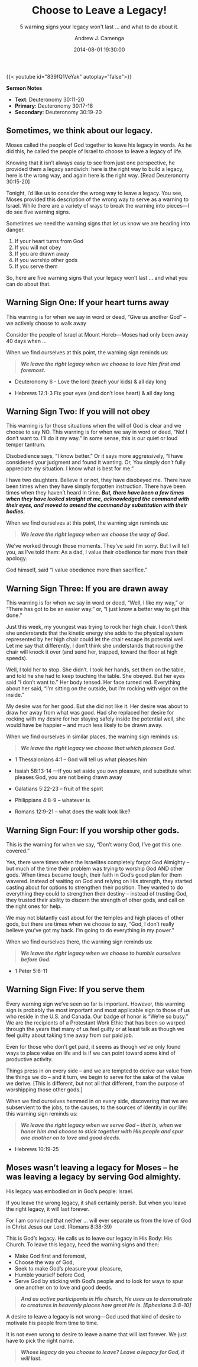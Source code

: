 ﻿---
date: 2014-08-01 19:30:00
slug: choose-to-leave-a-legacy
title: Choose to Leave a Legacy!
subtitle: 5 warning signs your legacy won't last ... and what to do about it.
author: Andrew J. Camenga
category: sermons
description: Presented at the Seventh Day Baptist General Conference, St. Paul, MN
summary: Sermon video and outline presented at the Seventh Day Baptist General Conference, St. Paul, MN. The sermon explores the theme text of the Conference week by thinking about the legacy Moses was calling the people of Israel to build.
preached: 2014-08-01
location: General Conference, St. Paul, MN
---

{{< youtube id="839fQ1VeYak" autoplay="false">}}

**Sermon Notes**

- **Text**: Deuteronomy 30:11-20
- **Primary**: Deuteronomy 30:17-18
- **Secondary**: Deuteronomy 30:19-20

## Sometimes, we think about our legacy.

Moses called the people of God together to leave his legacy in words. As he did this, he called the people of Israel to choose to leave a legacy of life.

Knowing that it isn’t always easy to see from just one perspective, he provided them a legacy sandwich: here is the right way to build a legacy, here is the wrong way, and again here is the right way. [Read Deuteronomy 30:15-20]

Tonight, I’d like us to consider the wrong way to leave a legacy. You see, Moses provided this description of the wrong way to serve as a warning to Israel. While there are a variety of ways to break the warning into pieces—I do see five warning signs.

Sometimes we need the warning signs that let us know we are heading into danger.

1.  If your heart turns from God
2.  If you will not obey
3.  If you are drawn away
4.  If you worship other gods
5.  If you serve them

So, here are five warning signs that your legacy won’t last … and what you can do about that.


## Warning Sign One: If your heart turns away

This warning is for when we say in word or deed, “Give us another God” –
we actively choose to walk away

Consider the people of Israel at Mount Horeb—Moses had only been away 40 days when …

When we find ourselves at this point, the warning sign reminds us:

> ***We leave the right legacy when we choose to 
> love Him first and foremost.***

* <cite  style="font-style:normal" class="bibleref" title="Deu 6:4-11">Deuteronomy 6</cite> - Love the lord (teach your kids) & all day long

* Hebrews 12:1-3 Fix your eyes (and don’t lose heart) & all day long

## Warning Sign Two: If you will not obey

This warning is for those situations when the will of God is clear and
we choose to say NO. This warning is for when we say in word or deed,
“No! I don’t want to. I’ll do it my way.” In some sense, this is our
quiet or loud temper tantrum.

Disobedience says, “I know better.” Or it says more aggressively, “I
have considered your judgment and found it wanting. Or, You simply 
don’t fully appreciate my situation. I know what is best for me.”

I have two daughters. Believe it or not, they have disobeyed me. There
have been times when they have simply forgotten instruction. There have
been times when they haven’t heard in time. ***But, there have been a
few times when they have looked straight at me, acknowledged the command with their eyes, and moved to amend the command by substitution with their bodies.***

When we find ourselves at this point, the warning sign reminds us:

> ***We leave the right legacy when we choose the way of God.***

We’ve worked through those moments. They’ve said I’m sorry. But I will
tell you, as I’ve told them: As a dad, I value their obedience far more
than their apology.

God himself, said “I value obedience more than sacrifice.”

## Warning Sign Three: If you are drawn away

This warning is for when we say in word or deed, “Well, I like my way,”
or “There has got to be an easier way.” or, “I just know a better way to get this done.”

Just this week, my youngest was trying to rock her high chair. I don’t
think she understands that the kinetic energy she adds to the physical
system represented by her high chair could let the chair escape its
potential well. Let me say that differently, I don’t think she
understands that rocking the chair will knock it over (and send her,
trapped, toward the floor at high speeds).

Well, I told her to stop. She didn’t. I took her hands, set them on the
table, and told he she had to keep touching the table. She obeyed. But
her eyes said “I don’t want to.” Her body tensed. Her face turned red.
Everything about her said, “I’m sitting on the outside, but I’m rocking
with vigor on the inside.”

My desire was for her good. But she did not like it. Her desire was
about to draw her away from what was good. Had she replaced her desire
for rocking with my desire for her staying safely inside the potential
well, she would have be happier – and much less likely to be drawn away.

When we find ourselves in similar places, the warning sign reminds us:

> ***We leave the right legacy we choose that which pleases God.***

* 1 Thessalonians 4:1 – God will tell us what pleases him

* Isaiah 58:13-14 —If you set aside you own pleasure, and substitute what pleases God, you are not being drawn away

* Galatians 5:22-23 – fruit of the spirit

* Philippians 4:8-9 – whatever is

* Romans 12:9-21 – what does the walk look like?

## Warning Sign Four: If you worship other gods.

This is the warning for when we say, “Don’t worry God, I’ve got this one covered.”

Yes, there were times when the Israelites completely forgot God Almighty – but much of the time their problem was trying to worship God AND other gods. When times became tough, their faith in God’s good plan for them wavered. Instead of waiting on God and relying on His strength, they started casting about for options to strengthen their position. They wanted to do everything they could to strengthen their destiny – instead of trusting God, they trusted their ability to discern the strength of other gods, and call on the right ones for help.

We may not blatantly cast about for the temples and high places of other gods, but there are times when we choose to say, “God, I don’t really believe you’ve got my back. I’m going to do everything in my power.”

When we find ourselves there, the warning sign reminds us:

> ***We leave the right legacy when we choose to humble 
> ourselves before God.***

* 1 Peter 5:6-11

## Warning Sign Five: If you serve them

Every warning sign we’ve seen so far is important. However, this warning sign is probably the most important and most applicable sign to those of us who reside in the U.S. and Canada. Our badge of honor is “We’re so busy.” We are the recipients of a Protestant Work Ethic that has been so warped through the years that many of us feel guilty or at least talk as though we feel guilty about taking time away from our paid job.

Even for those who don’t get paid, it seems as though we’ve only found
ways to place value on life and is if we can point toward some kind of
productive activity.

Things press in on every side – and we are tempted to derive our value
from the things we do – and it turn, we begin to serve for the sake of
the value we derive. [This is different, but not all that different,
from the purpose of worshipping those other gods.]

When we find ourselves hemmed in on every side, discovering that we are
subservient to the jobs, to the causes, to the sources of identity in
our life: this warning sign reminds us:

> ***We leave the right legacy when we serve God – 
> that is, when we honor him and choose to stick together 
> with His people and spur one another on to love 
> and good deeds.***

* Hebrews 10:19-25

## Moses wasn’t leaving a legacy for Moses – he was leaving a legacy by serving God almighty. 

His legacy was embodied on in God’s people: Israel.


If you leave the wrong legacy, it shall certainly perish. But when you leave the right legacy, it will last forever. 


For I am convinced that neither … will ever separate us from the love of God in Christ Jesus our Lord. (Romans 8:38-39)

This is God’s legacy. He calls us to leave our legacy in His Body: His
Church. To leave this legacy, heed the warning signs and then:

-   Make God first and foremost,
-   Choose the way of God,
-   Seek to make God’s pleasure your pleasure,
-   Humble yourself before God,
-   Serve God by sticking with God’s people and to look for ways to 
    spur one another on to love and good deeds.

> ***And as active participants in His church, He uses us to 
> demonstrate to creatures in heavenly places how great He is. 
> [Ephesians 3:8-10]***

A desire to leave a legacy is not wrong—God used that kind of desire to motivate his people from time to time. 

It is not even wrong to desire to leave a name that will last forever. We just have to pick the right name. 

> ***Whose legacy do you choose to leave? 
> Leave a legacy for God, it will last.***

